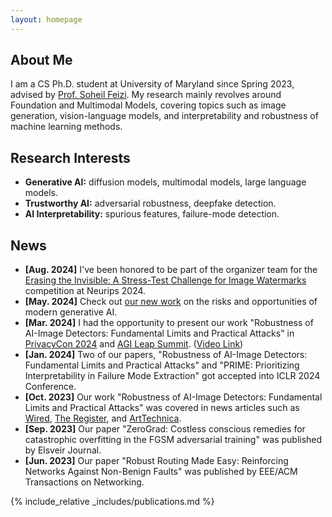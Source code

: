 ```yaml
---
layout: homepage
---
```


## About Me
I am a CS Ph.D. student at University of Maryland since Spring 2023, advised by <a href="https://www.cs.umd.edu/~sfeizi/">Prof. Soheil Feizi</a>.
  My research mainly revolves around Foundation and Multimodal Models,
  covering topics such as image generation, vision-language models, and interpretability and robustness of machine learning methods.

## Research Interests

- **Generative AI:** diffusion models, multimodal models, large language models.
- **Trustworthy AI:** adversarial robustness, deepfake detection.
- **AI Interpretability:** spurious features, failure-mode detection.

## News
- **[Aug. 2024]** I've been honored to be part of the organizer team for the <a href="https://openreview.net/forum?id=LYvWVFdGZN&referrer=%5Bthe%20profile%20of%20Furong%20Huang%5D(%2Fprofile%3Fid%3D~Furong_Huang1)">Erasing the Invisible: A Stress-Test Challenge for Image Watermarks</a> competition at Neurips 2024.
- **[May. 2024]** Check out <a href="https://eprint.iacr.org/2024/855">our new work</a> on the risks and opportunities of modern generative AI.
- **[Mar. 2024]** I had the opportunity to present our work "Robustness of AI-Image Detectors: Fundamental Limits and Practical Attacks" in <a href="https://www.ftc.gov/news-events/events/2024/03/privacycon-2024">PrivacyCon 2024</a> and <a href="https://superagi.com/agi-leap-summit/">AGI Leap Summit</a>. (<a href="https://vimeo.com/922128271#t=11090s">Video Link</a>)
- **[Jan. 2024]** Two of our papers, "Robustness of AI-Image Detectors: Fundamental Limits and Practical Attacks" and "PRIME: Prioritizing Interpretability in Failure Mode Extraction" got accepted into ICLR 2024 Conference.
- **[Oct. 2023]** Our work "Robustness of AI-Image Detectors: Fundamental Limits and Practical Attacks"
  was covered in news articles such as <a href="https://www.wired.com/story/artificial-intelligence-watermarking-issues/">Wired</a>, 
  <a href="https://www.theregister.com/2023/10/02/watermarking_security_checks/">The Register</a>,
  and <a href="https://arstechnica.com/ai/2023/10/researchers-show-how-easy-it-is-to-defeat-ai-watermarks/">ArtTechnica</a>.
- **[Sep. 2023]** Our paper "ZeroGrad: Costless conscious remedies for catastrophic overfitting in the FGSM adversarial training" was published by Elsveir Journal.
- **[Jun. 2023]** Our paper "Robust Routing Made Easy: Reinforcing Networks Against Non-Benign Faults" was published by EEE/ACM Transactions on Networking.

{% include_relative _includes/publications.md %}

